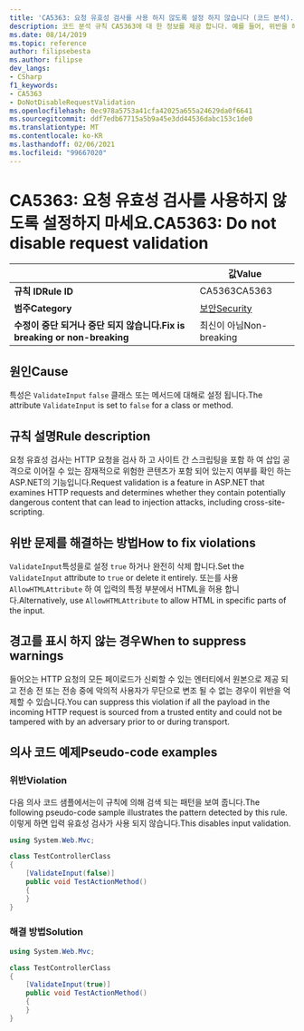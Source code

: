 ```yaml
---
title: 'CA5363: 요청 유효성 검사를 사용 하지 않도록 설정 하지 않습니다 (코드 분석).'
description: 코드 분석 규칙 CA5363에 대 한 정보를 제공 합니다. 예를 들어, 위반을 해결 하는 방법, 위반 하는 경우를 포함 합니다.
ms.date: 08/14/2019
ms.topic: reference
author: filipsebesta
ms.author: filipse
dev_langs:
- CSharp
f1_keywords:
- CA5363
- DoNotDisableRequestValidation
ms.openlocfilehash: 0ec978a5753a41cfa42025a655a24629da0f6641
ms.sourcegitcommit: ddf7edb67715a5b9a45e3dd44536dabc153c1de0
ms.translationtype: MT
ms.contentlocale: ko-KR
ms.lasthandoff: 02/06/2021
ms.locfileid: "99667020"
---
```

# <a name="ca5363-do-not-disable-request-validation"></a><span data-ttu-id="32a87-103">CA5363: 요청 유효성 검사를 사용하지 않도록 설정하지 마세요.</span><span class="sxs-lookup"><span data-stu-id="32a87-103">CA5363: Do not disable request validation</span></span>

| | <span data-ttu-id="32a87-104">값</span><span class="sxs-lookup"><span data-stu-id="32a87-104">Value</span></span> |
|-|-|
| <span data-ttu-id="32a87-105">**규칙 ID**</span><span class="sxs-lookup"><span data-stu-id="32a87-105">**Rule ID**</span></span> |<span data-ttu-id="32a87-106">CA5363</span><span class="sxs-lookup"><span data-stu-id="32a87-106">CA5363</span></span>|
| <span data-ttu-id="32a87-107">**범주**</span><span class="sxs-lookup"><span data-stu-id="32a87-107">**Category**</span></span> |[<span data-ttu-id="32a87-108">보안</span><span class="sxs-lookup"><span data-stu-id="32a87-108">Security</span></span>](security-warnings.md)|
| <span data-ttu-id="32a87-109">**수정이 중단 되거나 중단 되지 않습니다.**</span><span class="sxs-lookup"><span data-stu-id="32a87-109">**Fix is breaking or non-breaking**</span></span> |<span data-ttu-id="32a87-110">최신이 아님</span><span class="sxs-lookup"><span data-stu-id="32a87-110">Non-breaking</span></span>|

## <a name="cause"></a><span data-ttu-id="32a87-111">원인</span><span class="sxs-lookup"><span data-stu-id="32a87-111">Cause</span></span>

<span data-ttu-id="32a87-112">특성은 `ValidateInput` `false` 클래스 또는 메서드에 대해로 설정 됩니다.</span><span class="sxs-lookup"><span data-stu-id="32a87-112">The attribute `ValidateInput` is set to `false` for a class or method.</span></span>

## <a name="rule-description"></a><span data-ttu-id="32a87-113">규칙 설명</span><span class="sxs-lookup"><span data-stu-id="32a87-113">Rule description</span></span>

<span data-ttu-id="32a87-114">요청 유효성 검사는 HTTP 요청을 검사 하 고 사이트 간 스크립팅을 포함 하 여 삽입 공격으로 이어질 수 있는 잠재적으로 위험한 콘텐츠가 포함 되어 있는지 여부를 확인 하는 ASP.NET의 기능입니다.</span><span class="sxs-lookup"><span data-stu-id="32a87-114">Request validation is a feature in ASP.NET that examines HTTP requests and determines whether they contain potentially dangerous content that can lead to injection attacks, including cross-site-scripting.</span></span>

## <a name="how-to-fix-violations"></a><span data-ttu-id="32a87-115">위반 문제를 해결하는 방법</span><span class="sxs-lookup"><span data-stu-id="32a87-115">How to fix violations</span></span>

<span data-ttu-id="32a87-116">`ValidateInput`특성을로 설정 `true` 하거나 완전히 삭제 합니다.</span><span class="sxs-lookup"><span data-stu-id="32a87-116">Set the `ValidateInput` attribute to `true` or delete it entirely.</span></span> <span data-ttu-id="32a87-117">또는를 사용 `AllowHTMLAttribute` 하 여 입력의 특정 부분에서 HTML을 허용 합니다.</span><span class="sxs-lookup"><span data-stu-id="32a87-117">Alternatively, use `AllowHTMLAttribute` to allow HTML in specific parts of the input.</span></span>

## <a name="when-to-suppress-warnings"></a><span data-ttu-id="32a87-118">경고를 표시 하지 않는 경우</span><span class="sxs-lookup"><span data-stu-id="32a87-118">When to suppress warnings</span></span>

<span data-ttu-id="32a87-119">들어오는 HTTP 요청의 모든 페이로드가 신뢰할 수 있는 엔터티에서 원본으로 제공 되 고 전송 전 또는 전송 중에 악의적 사용자가 무단으로 변조 될 수 없는 경우이 위반을 억제할 수 있습니다.</span><span class="sxs-lookup"><span data-stu-id="32a87-119">You can suppress this violation if all the payload in the incoming HTTP request is sourced from a trusted entity and could not be tampered with by an adversary prior to or during transport.</span></span>

## <a name="pseudo-code-examples"></a><span data-ttu-id="32a87-120">의사 코드 예제</span><span class="sxs-lookup"><span data-stu-id="32a87-120">Pseudo-code examples</span></span>

### <a name="violation"></a><span data-ttu-id="32a87-121">위반</span><span class="sxs-lookup"><span data-stu-id="32a87-121">Violation</span></span>

<span data-ttu-id="32a87-122">다음 의사 코드 샘플에서는이 규칙에 의해 검색 되는 패턴을 보여 줍니다.</span><span class="sxs-lookup"><span data-stu-id="32a87-122">The following pseudo-code sample illustrates the pattern detected by this rule.</span></span>
<span data-ttu-id="32a87-123">이렇게 하면 입력 유효성 검사가 사용 되지 않습니다.</span><span class="sxs-lookup"><span data-stu-id="32a87-123">This disables input validation.</span></span>

```csharp
using System.Web.Mvc;

class TestControllerClass
{
    [ValidateInput(false)]
    public void TestActionMethod()
    {
    }
}
```

### <a name="solution"></a><span data-ttu-id="32a87-124">해결 방법</span><span class="sxs-lookup"><span data-stu-id="32a87-124">Solution</span></span>

```csharp
using System.Web.Mvc;

class TestControllerClass
{
    [ValidateInput(true)]
    public void TestActionMethod()
    {
    }
}
```
